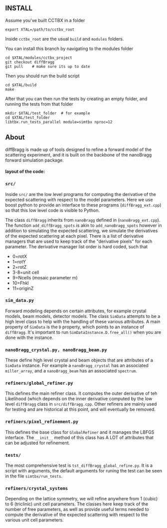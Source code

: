 ## INSTALL

Assume you've built CCTBX in a folder

```
export XTAL=/path/to/cctbx_root
```

Inside ```cctbx_root``` are the usual ```build``` and ```modules``` folders.


You can install this branch by navigating to the modules folder

```
cd $XTAL/modules/cctbx_project
git checkout diffBragg
git pull    # make sure its up to date
```

Then you should run the build script

```
cd $XTAL/build
make
```

After that you can then run the tests by creating an empty folder, and running the tests from that folder

```
mkdir $XTAL/test_folder  # for example
cd $XTAL/test_folder
libtbx.run_tests_parallel module=simtbx nproc=12
```

## About
diffBragg is made up of tools designed to refine a forward model of the scattering experiment, and it is built on the backbone of the nanoBragg forward simulation package.

#### layout of the code:

### ```src/```
Inside ```src/``` are the low level programs for computing the derivative of the expected scattering with respect to the model parameters. Here we use boost python to provide an interface to these programs (```diffBragg_ext.cpp```) so that this low level code is visible to Python.

The class ```diffBragg``` inherits from ```nanoBragg``` defined in (```nanoBragg_ext.cpp```). The function ```add_diffBragg_spots``` is akin to ```add_nanoBragg_spots``` however in addition to simulating the expected scattering, we simulate the derivatives of the expected scattering at each pixel. There is a list of derivative managers that are used to keep track of the "derivative pixels" for each parameter. The derivative manager list order is hard coded, such that 

* 0=rotX
* 1=rotY
* 2=rotZ
* 3-8=unit cell
* 9=Ncells (mosaic parameter m)
* 10=Fhkl
* 11=originZ

### ```sim_data.py```
Forward modeling depends on certain attributes, for example crystal models, beam models, detector models. The class ```SimData``` attempts to be a high level class to help with the handling of these various attributes. A main property of ```SimData``` is the ```D``` property, which points to an instance of ```diffBragg```. It's important to run ```SimDataInstance.D.free_all()``` when you are done with the instance.

### ```nanoBragg_crystal.py, nanoBragg_beam.py```
These define high level crystal and beam objects that are attributes of a ```SimData``` instance. For example a ```nanoBragg_crystal``` has an associated ```miller_array```, and a ```nanoBragg_beam``` has an associated ```spectrum```. 

### ```refiners/global_refiner.py```
This defines the main refiner class. It computes the outer derivative of teh Likelihood (which depends on the inner derivative computed by the low level ```diffBragg``` class  in ```src/diffBragg.cpp```. Other refiners are mainly used for testing and are historical at this point, and will eventually be removed.

### ```refiners/pixel_refinement.py```
This defines the base class for ```GlobalRefiner``` and it manages the LBFGS interface. The ```__init__``` method of this class has A LOT of attributes that can be adjusted for refinement.


### ```tests/```
The most comprehensive test is ```tst_diffBragg_global_refine.py```. It is a script with arguments, the default arguments for runing the test can be seen in the file ```simtbx/run_tests```. 

### ```refiners/crystal_systems```
Depending on the lattice symmetry, we will refine anywhere from 1 (cubic) to 6 (triclinic) unit cell parameters. The classes here keep track of the number of free parameters, as well as provide useful terms needed to compute the derivative of the expected scattering with respect to the  various unit cell parameters. 




